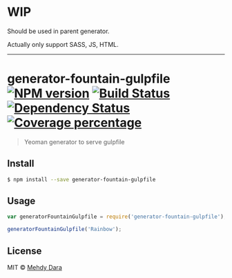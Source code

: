 # WIP

Should be used in parent generator.

Actually only support SASS, JS, HTML.

***
# generator-fountain-gulpfile [![NPM version][npm-image]][npm-url] [![Build Status][travis-image]][travis-url] [![Dependency Status][daviddm-image]][daviddm-url] [![Coverage percentage][coveralls-image]][coveralls-url]
> Yeoman generator to serve gulpfile


## Install

```sh
$ npm install --save generator-fountain-gulpfile
```


## Usage

```js
var generatorFountainGulpfile = require('generator-fountain-gulpfile');

generatorFountainGulpfile('Rainbow');
```

## License

MIT © [Mehdy Dara](https://github.com/zckrs)


[npm-image]: https://badge.fury.io/js/generator-fountain-gulpfile.svg
[npm-url]: https://npmjs.org/package/generator-fountain-gulpfile
[travis-image]: https://travis-ci.org/fountainjs/generator-fountain-gulpfile.svg?branch=master
[travis-url]: https://travis-ci.org/fountainjs/generator-fountain-gulpfile
[daviddm-image]: https://david-dm.org/fountainjs/generator-fountain-gulpfile.svg?theme=shields.io
[daviddm-url]: https://david-dm.org/fountainjs/generator-fountain-gulpfile
[coveralls-image]: https://coveralls.io/repos/fountainjs/generator-fountain-gulpfile/badge.svg
[coveralls-url]: https://coveralls.io/r/fountainjs/generator-fountain-gulpfile
